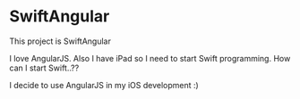 # SwiftAngular
This project is SwiftAngular

I love AngularJS. Also I have iPad so I need to start Swift programming.
How can I start Swift..??

I decide to use AngularJS in my iOS development :) 
